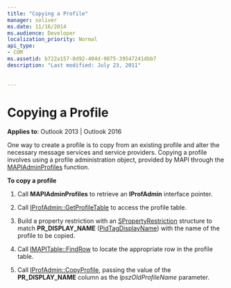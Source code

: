 ```yaml
---
title: "Copying a Profile"
manager: soliver
ms.date: 11/16/2014
ms.audience: Developer
localization_priority: Normal
api_type:
- COM
ms.assetid: b722a157-0d92-404d-9075-39547241dbb7
description: "Last modified: July 23, 2011"
 
 
---
```


# Copying a Profile

  
  
**Applies to**: Outlook 2013 | Outlook 2016 
  
One way to create a profile is to copy from an existing profile and alter the necessary message services and service providers. Copying a profile involves using a profile administration object, provided by MAPI through the [MAPIAdminProfiles](mapiadminprofiles.md) function. 
  
 **To copy a profile**
  
1. Call **MAPIAdminProfiles** to retrieve an **IProfAdmin** interface pointer. 
    
2. Call [IProfAdmin::GetProfileTable](iprofadmin-getprofiletable.md) to access the profile table. 
    
3. Build a property restriction with an [SPropertyRestriction](spropertyrestriction.md) structure to match **PR_DISPLAY_NAME** ([PidTagDisplayName](pidtagdisplayname-canonical-property.md)) with the name of the profile to be copied. 
    
4. Call [IMAPITable::FindRow](imapitable-findrow.md) to locate the appropriate row in the profile table. 
    
5. Call [IProfAdmin::CopyProfile](iprofadmin-copyprofile.md), passing the value of the **PR_DISPLAY_NAME** column as the  _lpszOldProfileName_ parameter. 
    


